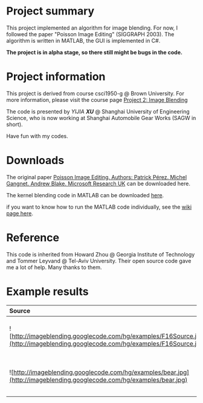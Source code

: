 # Project summary #
This project implemented an algorithm for image blending. For now, I followed the paper "Poisson Image Editing" (SIGGRAPH 2003). The algorithm is written in MATLAB, the GUI is implemented in C#.

**The project is in alpha stage, so there still might be bugs in the code.**
# Project information #
This project is derived from course csci1950-g @ Brown University.
For more information, please visit the course page [Project 2: Image Blending ](http://www.cs.brown.edu/courses/csci1950-g/asgn/proj2/)

The code is presented by _YIJIA **XU**_ @ Shanghai University of Engineering Science, who is now working at Shanghai Automobile Gear Works (SAGW in short).

Have fun with my codes.

# Downloads #
The original paper [Poisson Image Editing. Authors: Patrick Pérez. Michel Gangnet. Andrew Blake. Microsoft Research UK](http://code.google.com/p/imageblending/downloads/detail?name=PoissonImageEditing.pdf) can be downloaded here.

The kernel blending code in MATLAB can be downloaded [here](http://code.google.com/p/imageblending/downloads/detail?name=kernel%200.0.1.zip).

if you want to know how to run the MATLAB code individually, see the [wiki page here](http://code.google.com/p/imageblending/wiki/Kernel).
# Reference #
This code is inherited from Howard Zhou @ Georgia Institute of Technology and Tommer Leyvand @ Tel-Aviv University.
Their open source code gave me a lot of help. Many thanks to them.

# Example results #
| Source | Destination | Result |
|:-------|:------------|:-------|
| ![http://imageblending.googlecode.com/hg/examples/F16Source.jpg](http://imageblending.googlecode.com/hg/examples/F16Source.jpg) | ![http://imageblending.googlecode.com/hg/examples/F16Target.jpg](http://imageblending.googlecode.com/hg/examples/F16Target.jpg) | ![http://imageblending.googlecode.com/hg/examples/F16-result.jpg](http://imageblending.googlecode.com/hg/examples/F16-result.jpg) |
|![http://imageblending.googlecode.com/hg/examples/bear.jpg](http://imageblending.googlecode.com/hg/examples/bear.jpg) | ![http://imageblending.googlecode.com/hg/examples/pool-target.jpg](http://imageblending.googlecode.com/hg/examples/pool-target.jpg) | ![http://imageblending.googlecode.com/hg/examples/bear-result.jpg](http://imageblending.googlecode.com/hg/examples/bear-result.jpg)|